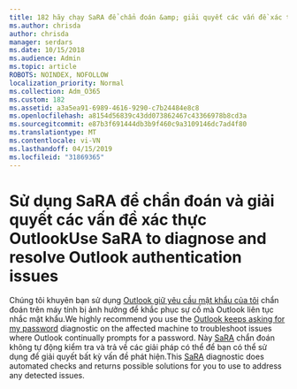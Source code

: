 ```yaml
---
title: 182 hãy chạy SaRA để chẩn đoán &amp; giải quyết các vấn đề xác thực Outlook
ms.author: chrisda
author: chrisda
manager: serdars
ms.date: 10/15/2018
ms.audience: Admin
ms.topic: article
ROBOTS: NOINDEX, NOFOLLOW
localization_priority: Normal
ms.collection: Adm_O365
ms.custom: 182
ms.assetid: a3a5ea91-6989-4616-9290-c7b24484e8c8
ms.openlocfilehash: a8154d56839c43dd073862467c43366978b8cd3a
ms.sourcegitcommit: e87b3f691444db3b9f460c9a3109146dc7ad4f80
ms.translationtype: MT
ms.contentlocale: vi-VN
ms.lasthandoff: 04/15/2019
ms.locfileid: "31869365"
---
```

# <a name="use-sara-to-diagnose-and-resolve-outlook-authentication-issues"></a><span data-ttu-id="9d6fe-102">Sử dụng SaRA để chẩn đoán và giải quyết các vấn đề xác thực Outlook</span><span class="sxs-lookup"><span data-stu-id="9d6fe-102">Use SaRA to diagnose and resolve Outlook authentication issues</span></span>

<span data-ttu-id="9d6fe-103">Chúng tôi khuyên bạn sử dụng [Outlook giữ yêu cầu mật khẩu của tôi](https://aka.ms/SaRA-OutlookPwdPrompt-Alchemy) chẩn đoán trên máy tính bị ảnh hưởng để khắc phục sự cố mà Outlook liên tục nhắc mật khẩu.</span><span class="sxs-lookup"><span data-stu-id="9d6fe-103">We highly recommend you use the [Outlook keeps asking for my password](https://aka.ms/SaRA-OutlookPwdPrompt-Alchemy) diagnostic on the affected machine to troubleshoot issues where Outlook continually prompts for a password.</span></span> <span data-ttu-id="9d6fe-104">Này [SaRA](https://diagnostics.office.com/#/) chẩn đoán không tự động kiểm tra và trả về các giải pháp có thể để bạn có thể sử dụng để giải quyết bất kỳ vấn đề phát hiện.</span><span class="sxs-lookup"><span data-stu-id="9d6fe-104">This [SaRA](https://diagnostics.office.com/#/) diagnostic does automated checks and returns possible solutions for you to use to address any detected issues.</span></span>
